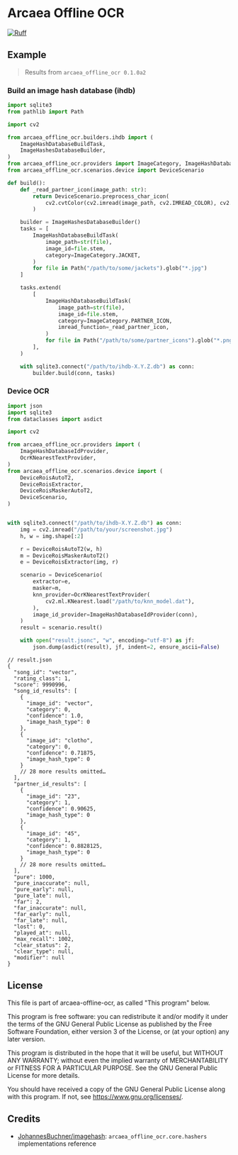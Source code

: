 # Arcaea Offline OCR

[![Ruff](https://img.shields.io/endpoint?url=https://raw.githubusercontent.com/astral-sh/ruff/main/assets/badge/v2.json)](https://github.com/astral-sh/ruff)

## Example

> Results from `arcaea_offline_ocr 0.1.0a2`

### Build an image hash database (ihdb)

```py
import sqlite3
from pathlib import Path

import cv2

from arcaea_offline_ocr.builders.ihdb import (
    ImageHashDatabaseBuildTask,
    ImageHashesDatabaseBuilder,
)
from arcaea_offline_ocr.providers import ImageCategory, ImageHashDatabaseIdProvider
from arcaea_offline_ocr.scenarios.device import DeviceScenario

def build():
    def _read_partner_icon(image_path: str):
        return DeviceScenario.preprocess_char_icon(
            cv2.cvtColor(cv2.imread(image_path, cv2.IMREAD_COLOR), cv2.COLOR_BGR2GRAY),
        )

    builder = ImageHashesDatabaseBuilder()
    tasks = [
        ImageHashDatabaseBuildTask(
            image_path=str(file),
            image_id=file.stem,
            category=ImageCategory.JACKET,
        )
        for file in Path("/path/to/some/jackets").glob("*.jpg")
    ]

    tasks.extend(
        [
            ImageHashDatabaseBuildTask(
                image_path=str(file),
                image_id=file.stem,
                category=ImageCategory.PARTNER_ICON,
                imread_function=_read_partner_icon,
            )
            for file in Path("/path/to/some/partner_icons").glob("*.png")
        ],
    )

    with sqlite3.connect("/path/to/ihdb-X.Y.Z.db") as conn:
        builder.build(conn, tasks)
```

### Device OCR

```py
import json
import sqlite3
from dataclasses import asdict

import cv2

from arcaea_offline_ocr.providers import (
    ImageHashDatabaseIdProvider,
    OcrKNearestTextProvider,
)
from arcaea_offline_ocr.scenarios.device import (
    DeviceRoisAutoT2,
    DeviceRoisExtractor,
    DeviceRoisMaskerAutoT2,
    DeviceScenario,
)


with sqlite3.connect("/path/to/ihdb-X.Y.Z.db") as conn:
    img = cv2.imread("/path/to/your/screenshot.jpg")
    h, w = img.shape[:2]

    r = DeviceRoisAutoT2(w, h)
    m = DeviceRoisMaskerAutoT2()
    e = DeviceRoisExtractor(img, r)

    scenario = DeviceScenario(
        extractor=e,
        masker=m,
        knn_provider=OcrKNearestTextProvider(
            cv2.ml.KNearest.load("/path/to/knn_model.dat"),
        ),
        image_id_provider=ImageHashDatabaseIdProvider(conn),
    )
    result = scenario.result()

    with open("result.jsonc", "w", encoding="utf-8") as jf:
        json.dump(asdict(result), jf, indent=2, ensure_ascii=False)
```

```jsonc
// result.json
{
  "song_id": "vector",
  "rating_class": 1,
  "score": 9990996,
  "song_id_results": [
    {
      "image_id": "vector",
      "category": 0,
      "confidence": 1.0,
      "image_hash_type": 0
    },
    {
      "image_id": "clotho",
      "category": 0,
      "confidence": 0.71875,
      "image_hash_type": 0
    }
    // 28 more results omitted…
  ],
  "partner_id_results": [
    {
      "image_id": "23",
      "category": 1,
      "confidence": 0.90625,
      "image_hash_type": 0
    },
    {
      "image_id": "45",
      "category": 1,
      "confidence": 0.8828125,
      "image_hash_type": 0
    }
    // 28 more results omitted…
  ],
  "pure": 1000,
  "pure_inaccurate": null,
  "pure_early": null,
  "pure_late": null,
  "far": 2,
  "far_inaccurate": null,
  "far_early": null,
  "far_late": null,
  "lost": 0,
  "played_at": null,
  "max_recall": 1002,
  "clear_status": 2,
  "clear_type": null,
  "modifier": null
}
```

## License

This file is part of arcaea-offline-ocr, as called "This program" below.

This program is free software: you can redistribute it and/or modify
it under the terms of the GNU General Public License as published by
the Free Software Foundation, either version 3 of the License, or
(at your option) any later version.

This program is distributed in the hope that it will be useful,
but WITHOUT ANY WARRANTY; without even the implied warranty of
MERCHANTABILITY or FITNESS FOR A PARTICULAR PURPOSE.  See the
GNU General Public License for more details.

You should have received a copy of the GNU General Public License
along with this program.  If not, see <https://www.gnu.org/licenses/>.

## Credits

- [JohannesBuchner/imagehash](https://github.com/JohannesBuchner/imagehash): `arcaea_offline_ocr.core.hashers` implementations reference
